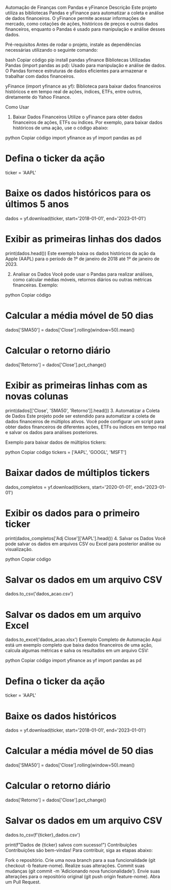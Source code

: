 Automação de Finanças com Pandas e yFinance
Descrição
Este projeto utiliza as bibliotecas Pandas e yFinance para automatizar a coleta e análise de dados financeiros. O yFinance permite acessar informações de mercado, como cotações de ações, históricos de preços e outros dados financeiros, enquanto o Pandas é usado para manipulação e análise desses dados.

Pré-requisitos
Antes de rodar o projeto, instale as dependências necessárias utilizando o seguinte comando:

bash
Copiar código
pip install pandas yfinance
Bibliotecas Utilizadas
Pandas (import pandas as pd): Usado para manipulação e análise de dados. O Pandas fornece estruturas de dados eficientes para armazenar e trabalhar com dados financeiros.

yFinance (import yfinance as yf): Biblioteca para baixar dados financeiros históricos e em tempo real de ações, índices, ETFs, entre outros, diretamente do Yahoo Finance.

Como Usar
1. Baixar Dados Financeiros
Utilize o yFinance para obter dados financeiros de ações, ETFs ou índices. Por exemplo, para baixar dados históricos de uma ação, use o código abaixo:

python
Copiar código
import yfinance as yf
import pandas as pd

# Defina o ticker da ação
ticker = 'AAPL'

# Baixe os dados históricos para os últimos 5 anos
dados = yf.download(ticker, start='2018-01-01', end='2023-01-01')

# Exibir as primeiras linhas dos dados
print(dados.head())
Este exemplo baixa os dados históricos da ação da Apple (AAPL) para o período de 1º de janeiro de 2018 até 1º de janeiro de 2023.

2. Analisar os Dados
Você pode usar o Pandas para realizar análises, como calcular médias móveis, retornos diários ou outras métricas financeiras. Exemplo:

python
Copiar código
# Calcular a média móvel de 50 dias
dados['SMA50'] = dados['Close'].rolling(window=50).mean()

# Calcular o retorno diário
dados['Retorno'] = dados['Close'].pct_change()

# Exibir as primeiras linhas com as novas colunas
print(dados[['Close', 'SMA50', 'Retorno']].head())
3. Automatizar a Coleta de Dados
Este projeto pode ser estendido para automatizar a coleta de dados financeiros de múltiplos ativos. Você pode configurar um script para obter dados financeiros de diferentes ações, ETFs ou índices em tempo real e salvar os dados para análises posteriores.

Exemplo para baixar dados de múltiplos tickers:

python
Copiar código
tickers = ['AAPL', 'GOOGL', 'MSFT']

# Baixar dados de múltiplos tickers
dados_completos = yf.download(tickers, start='2020-01-01', end='2023-01-01')

# Exibir os dados para o primeiro ticker
print(dados_completos['Adj Close']['AAPL'].head())
4. Salvar os Dados
Você pode salvar os dados em arquivos CSV ou Excel para posterior análise ou visualização.

python
Copiar código
# Salvar os dados em um arquivo CSV
dados.to_csv('dados_acao.csv')

# Salvar os dados em um arquivo Excel
dados.to_excel('dados_acao.xlsx')
Exemplo Completo de Automação
Aqui está um exemplo completo que baixa dados financeiros de uma ação, calcula algumas métricas e salva os resultados em um arquivo CSV:

python
Copiar código
import yfinance as yf
import pandas as pd

# Defina o ticker da ação
ticker = 'AAPL'

# Baixe os dados históricos
dados = yf.download(ticker, start='2018-01-01', end='2023-01-01')

# Calcular a média móvel de 50 dias
dados['SMA50'] = dados['Close'].rolling(window=50).mean()

# Calcular o retorno diário
dados['Retorno'] = dados['Close'].pct_change()

# Salvar os dados em um arquivo CSV
dados.to_csv(f'{ticker}_dados.csv')

print(f"Dados de {ticker} salvos com sucesso!")
Contribuições
Contribuições são bem-vindas! Para contribuir, siga as etapas abaixo:

Fork o repositório.
Crie uma nova branch para a sua funcionalidade (git checkout -b feature-nome).
Realize suas alterações.
Commit suas mudanças (git commit -m 'Adicionando nova funcionalidade').
Envie suas alterações para o repositório original (git push origin feature-nome).
Abra um Pull Request.
